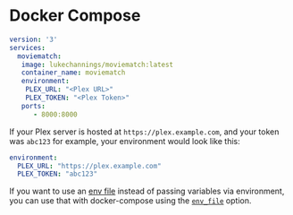 # Docker Compose

```yaml
version: '3'
services:
  moviematch:
   image: lukechannings/moviematch:latest
   container_name: moviematch
   environment:
    PLEX_URL: "<Plex URL>"
    PLEX_TOKEN: "<Plex Token>"
   ports:
      - 8000:8000
```

If your Plex server is hosted at `https://plex.example.com`, and your token was
`abc123` for example, your environment would look like this:

```yaml
environment:
  PLEX_URL: "https://plex.example.com"
  PLEX_TOKEN: "abc123"
```

If you want to use an
[env file](https://github.com/LukeChannings/moviematch/blob/main/.env-template)
instead of passing variables via environment, you can use that with
docker-compose using the
[`env_file`](https://docs.docker.com/compose/compose-file/compose-file-v3/#env_file)
option.
